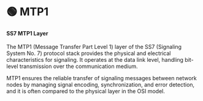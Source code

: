 # 🟢 MTP1

#### **SS7 MTP1 Layer**

The MTP1 (Message Transfer Part Level 1) layer of the SS7 (Signaling System No. 7) protocol stack provides the physical and electrical characteristics for signaling. It operates at the data link level, handling bit-level transmission over the communication medium.&#x20;

MTP1 ensures the reliable transfer of signaling messages between network nodes by managing signal encoding, synchronization, and error detection, and it is often compared to the physical layer in the OSI model.
